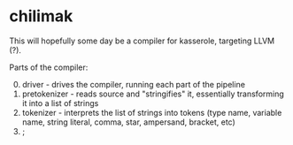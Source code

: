 
# chilimak

This will hopefully some day be a compiler for kasserole, targeting LLVM (?).

Parts of the compiler:

0. driver - drives the compiler, running each part of the pipeline
1. pretokenizer - reads source and "stringifies" it, essentially transforming it into a list of strings
2. tokenizer - interprets the list of strings into tokens (type name, variable name, string literal, comma, star, ampersand, bracket, etc)
3. ;
